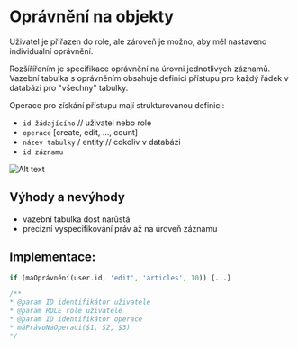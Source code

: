 # Oprávnění na objekty

Uživatel je přiřazen do role, ale zároveň je možno, aby měl nastaveno individuální oprávnění.

Rozšířířením je specifikace oprávnění na úrovni jednotlivých záznamů. 
Vazební tabulka s oprávněním obsahuje definici přístupu pro každý řádek v databázi pro "všechny" tabulky.

Operace pro získání přístupu mají strukturovanou definici:

- `id žádajícího` // uživatel nebo role
- `operace` [create, edit, ..., count]
- `název tabulky` / entity // cokoliv v databázi
- `id záznamu` 


![Alt text](./data/.png)

## Výhody a nevýhody

- vazební tabulka dost narůstá
- precizní vyspecifikování práv až na úroveň záznamu

## Implementace:

```php
if (máOprávnění(user.id, 'edit', 'articles', 10)) {...}
````

```sql
/**
* @param ID identifikátor uživatele
* @param ROLE role uživatele
* @param ID identifikátor operace
* máPrávoNaOperaci($1, $2, $3)
*/


````






